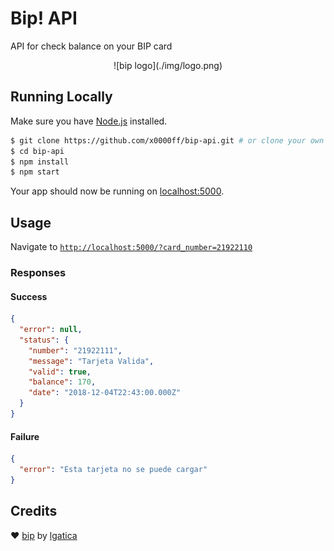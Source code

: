 # Bip! API 

API for check balance on your BIP card

<center>![bip logo](./img/logo.png)</center>

## Running Locally

Make sure you have [Node.js](http://nodejs.org/) installed.

```sh
$ git clone https://github.com/x0000ff/bip-api.git # or clone your own fork
$ cd bip-api
$ npm install
$ npm start
```

Your app should now be running on [localhost:5000](http://localhost:5000/?card_number=21922110).

## Usage

Navigate to [`http://localhost:5000/?card_number=21922110`](http://localhost:5000/?card_number=21922110)

### Responses

#### Success

```json
{
  "error": null,
  "status": {
    "number": "21922111",
    "message": "Tarjeta Valida",
    "valid": true,
    "balance": 170,
    "date": "2018-12-04T22:43:00.000Z"
  }
}
```

#### Failure

```json
{
  "error": "Esta tarjeta no se puede cargar"
}
```

## Credits

❤️ [bip](https://www.npmjs.com/package/bip) by [lgatica](https://github.com/lgaticaq)